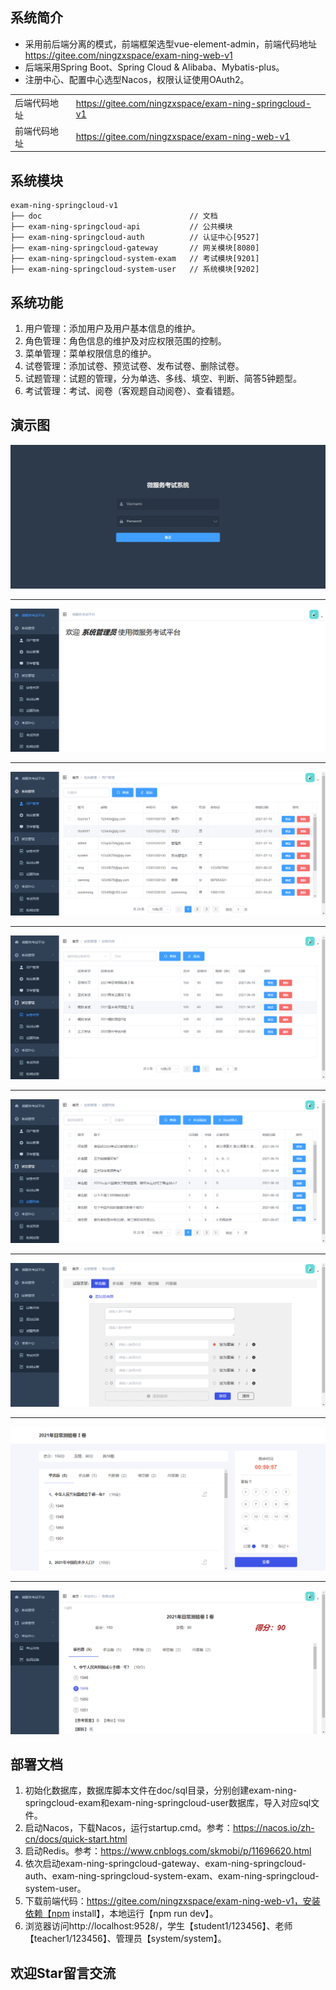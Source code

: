 ## 系统简介
* 采用前后端分离的模式，前端框架选型vue-element-admin，前端代码地址 https://gitee.com/ningzxspace/exam-ning-web-v1
* 后端采用Spring Boot、Spring Cloud & Alibaba、Mybatis-plus。
* 注册中心、配置中心选型Nacos，权限认证使用OAuth2。
<table>
    <tr>
        <td>后端代码地址</td>
        <td><a href="https://gitee.com/ningzxspace/exam-ning-springcloud-v1">https://gitee.com/ningzxspace/exam-ning-springcloud-v1</a></td>
    </tr>
    <tr>
        <td>前端代码地址</td>
        <td><a href="https://gitee.com/ningzxspace/exam-ning-web-v1">https://gitee.com/ningzxspace/exam-ning-web-v1</a></td>
    </tr>
</table>

## 系统模块
~~~
exam-ning-springcloud-v1
├── doc                                 // 文档
├── exam-ning-springcloud-api           // 公共模块
├── exam-ning-springcloud-auth          // 认证中心[9527]
├── exam-ning-springcloud-gateway       // 网关模块[8080]
├── exam-ning-springcloud-system-exam   // 考试模块[9201]
├── exam-ning-springcloud-system-user   // 系统模块[9202]
~~~

## 系统功能
1. 用户管理：添加用户及用户基本信息的维护。
2. 角色管理：角色信息的维护及对应权限范围的控制。
3. 菜单管理：菜单权限信息的维护。
4. 试卷管理：添加试卷、预览试卷、发布试卷、删除试卷。
5. 试题管理：试题的管理，分为单选、多线、填空、判断、简答5钟题型。
6. 考试管理：考试、阅卷（客观题自动阅卷）、查看错题。

## 演示图
![登录](doc/imgs/01登录.png)
***
![首页](doc/imgs/02首页.png)
***
![用户管理](doc/imgs/03用户管理.png)
***
![试卷列表](doc/imgs/04试卷列表.png)
***
![试题列表](doc/imgs/05试题列表.png)
***
![添加试题](doc/imgs/06添加试题.png)
***
![开始考试](doc/imgs/07开始考试.png)
***
![查看成绩](doc/imgs/08查看成绩.png)

## 部署文档
1. 初始化数据库，数据库脚本文件在doc/sql目录，分别创建exam-ning-springcloud-exam和exam-ning-springcloud-user数据库，导入对应sql文件。 
2. 启动Nacos，下载Nacos，运行startup.cmd。参考：https://nacos.io/zh-cn/docs/quick-start.html
3. 启动Redis。参考：https://www.cnblogs.com/skmobi/p/11696620.html
4. 依次启动exam-ning-springcloud-gateway、exam-ning-springcloud-auth、exam-ning-springcloud-system-exam、exam-ning-springcloud-system-user。
5. 下载前端代码：https://gitee.com/ningzxspace/exam-ning-web-v1，安装依赖【npm install】，本地运行【npm run dev】。
6. 浏览器访问http://localhost:9528/，学生【student1/123456】、老师【teacher1/123456】、管理员【system/system】。

## 欢迎Star留言交流
